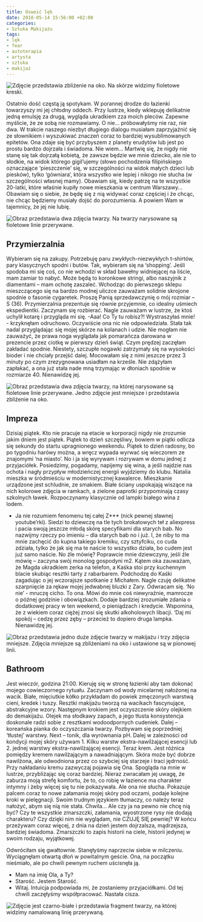 ```yaml
---
title: Oswoić lęk
date: 2018-05-14 15:56:00 +02:00
categories:
- Sztuka Makijażu
tags:
- lęk
- fear
- autoterapia
- artysta
- sztuka
- makijaż
---
```


![Zdjęcie przedstawia zbliżenie na oko. Na skórze widzimy fioletowe kreski.](https://assets2.ello.co/uploads/asset/attachment/7672904/ello-optimized-d358e42d.jpg)

<olela-narrative>
Ostatnio dość częstą ją spotykam. W porannej drodze do łazienki towarzyszy mi jej chłodny oddech. Przy lustrze, kiedy wklepuję delikatnie jedną emulsję za drugą, wygląda ukradkiem zza moich pleców. Zapewne myślicie, że ze sobą nie rozmawiamy. O nie… próbowałyśmy nie raz, nie dwa. W trakcie naszego niezbyt długiego dialogu musiałam zaprzyjaźnić się ze słownikiem i wyszukiwać znaczeń coraz to bardziej wysublimowanych epitetów. Ona zdaje się być przybyszem z planety erudytów lub jest po prostu bardzo dojrzała i świadoma. Nie wiem… Martwię się, że nigdy nie stanę się tak dojrzałą kobietą, że zawsze będzie we mnie dziecko, ale nie to słodkie, na widok którego gigil’ujemy (słowo pochodzenia filipińskiego oznaczające ‘pieszczenie’ się, w szczególności na widok małych dzieci lub piesków), tylko ‘gówniara’, która wszystko wie lepiej i nikogo nie słucha (w szczególności własnej mamy). Obawiam się, kiedy patrzę na te wszystkie 20-latki, które właśnie kupiły nowe mieszkania w centrum Warszawy… Obawiam się o siebie, że będę się z nią widywać coraz częściej i że chcąc, nie chcąc będziemy musiały dojść do porozumienia. A powiem Wam w tajemnicy, że jej nie lubię.
</olela-narrative>

![Obraz przedstawia dwa zdjęcia twarzy. Na twarzy narysowane są fioletowe linie przerywane.](https://assets2.ello.co/uploads/asset/attachment/7672896/ello-optimized-57f86fe1.jpg)

## Przymierzalnia

Wybieram się na zakupy. Potrzebuję paru zwykłych-niezwykłych t-shirtów, pary klasycznych spodni i butów. Tak, wybieram się na ‘shopping’. Jeśli spodoba mi się coś, co nie wchodzi w skład bawełny widniejącej na liście, mam zamiar to nabyć. Może będą to koronkowe stringi, albo naszyjnik z diamentami – mam ochotę zaszaleć. Wchodząc do pierwszego sklepu mieszczącego się na bardzo modnej uliczce zauważam solidnie skrojone spodnie o fasonie cygaretek. Proszę Panią sprzedawczynię o mój rozmiar – S (36). Przymierzalnia prezentuje się równie przyjemnie, co idealny uśmiech ekspedientki. Zaczynam się rozbierać. Nagle zauważam w lustrze, że ktoś uchylił kotarę i przygląda mi się. 
-Aaa! Co Ty tu robisz?! Wystraszyłaś mnie! - krzyknęłam odruchowo. 
Oczywiście ona nic nie odpowiedziała. Stała tak nadal przyglądając się mojej skórze na kolanach i udzie. Nie mogłam nie zauważyć, że prawa noga wyglądała jak pomarańcza darowana w prezencie przez ciotkę w pierwszy dzień świąt. Czym prędzej zaczęłam zakładać spodnie. Niestety, szczupłe nogawki zatrzymały się na wysokości bioder i nie chciały przejść dalej. Mocowałam się z nimi jeszcze przez 3 minuty po czym zrezygnowana usiadłam na krześle. Nie zdążyłam zapłakać, a ona już stała nade mną trzymając w dłoniach spodnie w rozmiarze 40. Nienawidzę jej.

![Obraz przedstawia dwa zdjęcia twarzy, na której narysowane są fioletowe linie przerywane. Jedno zdjęcie jest mniejsze i przedstawia zbliżenie na oko.](https://assets0.ello.co/uploads/asset/attachment/7672897/ello-optimized-714844a2.jpg)

## Impreza

Dzisiaj piątek. Kto nie pracuje na etacie w korporacji nigdy nie zrozumie jakim dniem jest piątek. Piątek to dzień szczęśliwy, bowiem w piątki odlicza się sekundy do startu upragnionego weekendu. Piątek to dzień radosny, bo po tygodniu harówy można, a wręcz wypada wyrwać się wieczorem ze znajomymi ‘na miasto’. No i ja się wyrywam i rozrywam w domu jednej z przyjaciółek. Posiedzimy, pogadamy, napijemy się wina, a jeśli najdzie nas ochota i nagły przypływ młodzieńczej energii wyjdziemy do klubu. Natalia mieszka w śródmieściu w modernistycznej kawalerce. Mieszkanie urządzone jest schludnie, ze smakiem. Białe ściany uspokajają wiszące na nich kolorowe zdjęcia w ramkach, a zielone paprotki przypominają czasy szkolnych ławek. Rozpoczynamy klasycznie od lampki białego wina z lodem.
- Ja nie rozumiem fenomenu tej całej Z*** (nick pewnej sławnej youtube’rki). Siedzi to dziewczę na tle tych brokatowych teł z aliexpress i pacia swoją jeszcze młodą skórę specyfikami dla starych bab. No nazwijmy rzeczy po imieniu – dla starych bab no i już. I, że niby to ma mnie zachęcić do kupna takiego kremiku, czy sztyfciku, co cuda zdziała, tylko że jak się ma te naście to wszystko działa, bo cudem jest już samo naście. No źle mówię? Poprawcie mnie dziewczyny, jeśli źle mówię – zaczyna swój monolog gospodyni m2.
Kątem oka zauważam, że Magda ukradkiem zerka na telefon, a Kaśka stoi przy kuchennym blacie skubiąc resztki tarty z rabarbarem. Podchodzę do Kaśki zagadując o jej wczorajsze spotkanie z Michałem. Nagle czuję delikatne szarpnięcie za rękaw mojej jedwabnej bluzki z Zary. Odwracam się. ‘No nie’ - mruczę cicho. To ona. Mówi do mnie coś niewyraźnie, mamrocze o późnej godzinie i obowiązkach. Dodaje bardziej zrozumiałe zdania o dodatkowej pracy w ten weekend, o pieniądzach i kredycie. Wspomina, że z wiekiem coraz ciężej znosi się skutki alkoholowych libacji. ‘Daj mi spokój – cedzę przez zęby – przecież to dopiero druga lampka. Nienawidzę jej.

![Obraz przedstawia jedno duże zdjęcie twarzy w makijażu i trzy zdjęcia mniejsze. Zdjęcia mniejsze są zbliżeniami na oko i ustawione są w pionowej linii.](https://assets0.ello.co/uploads/asset/attachment/7672898/ello-optimized-95482a4d.jpg)

## Bathroom

Jest wieczór, godzina 21:00. Kieruję się w stronę łazienki aby tam dokonać mojego cowieczornego rytuału. Zaczynam od wody micelarnej nałożonej na wacik. Białe, mięciutkie kółko przykładam do powiek zmęczonych warstwą cieni, kredek i tuszy. Resztki makijażu tworzą na wacikach fascynujące, abstrakcyjne wzory. Następnym krokiem jest oczyszczenie skóry olejkiem do demakijażu. Olejek ma słodkawy zapach, a jego tłusta konsystencja doskonale radzi sobie z resztkami wodoodpornych cudeniek. Dalej – koreańska pianka do oczyszczania twarzy. Pozbywam się poprzedniej ‘tłustej’ warstwy. Next – tonik, dla wyrównania pH. Dalej w zależności od kondycji mojej skóry używam 1. Kilku warstw ekstra-nawilżającej esencji lub 2. jednej warstwy ekstra-nawilżającej esencji. Teraz krem. Jest różnica pomiędzy kremem nawilżającym a nawadniającym. Skóra może być dobrze nawilżona, ale odwodniona przez co szybciej się starzeje i traci jędrność. Przy nakładaniu kremu zazwyczaj pojawia się Ona. Spogląda na mnie w lustrze, przybliżając się coraz bardziej. Nieraz zwracałam jej uwagę, że zaburza moją strefę komfortu, że to, co robię w łazience ma charakter intymny i żeby więcej się tu nie pokazywała. Ale ona nie słucha. Pokazuje palcem coraz to nowe załamania mojej skóry pod oczami, podaje kolejne kroki w pielęgnacji. Swoim trudnym językiem tłumaczy, co należy teraz nałożyć, abym się nią nie stała. Chwila… Ale czy ja na pewno nie chcę nią być? Czy te wszystkie zmarszczki, załamania, wyostrzone rysy nie dodają charakteru? Czy dzięki nim nie wyglądam, nie CZUJĘ SIĘ pewniej? W końcu przeżywam coraz więcej, z dnia na dzień jestem dojrzalsza, mądrzejsza, bardziej świadoma. Zmarszczki to zapis historii na ciele, historii jedynej w swoim rodzaju, wyjątkowej.

Odwróciłam się gwałtownie. Stanęłyśmy naprzeciw siebie w milczeniu. Wyciągnęłam otwartą dłoń w powitalnym geście. Ona, na początku nieśmiało, ale po chwili pewnym ruchem uścisnęła ją.
- Mam na imię Ola, a Ty?
- Starość. Jestem Starość.
- Witaj. Intuicja podpowiada mi, że zostaniemy przyjaciółkami.
Od tej chwili zaczęłyśmy współpracować. Nastała cisza.

![Zdjęcie jest czarno-białe i przedstawia fragment twarzy, na której widzimy namalowaną linię przerywaną.](https://assets2.ello.co/uploads/asset/attachment/7672901/ello-optimized-7d2647e4.jpg)